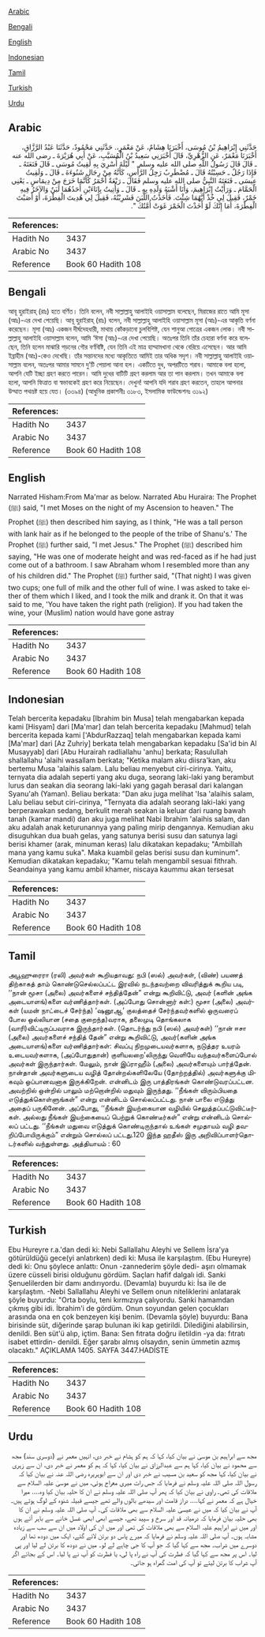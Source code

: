 [Arabic](#arabic)

[Bengali](#bengali)

[English](#english)

[Indonesian](#indonesian)

[Tamil](#tamil)

[Turkish](#turkish)

[Urdu](#urdu)

## Arabic


<div dir="rtl" lang="ar" style={{fontSize:'larger',backgroundColor:'#f8f9fa',padding:20}}>
حَدَّثَنِي إِبْرَاهِيمُ بْنُ مُوسَى، أَخْبَرَنَا هِشَامٌ، عَنْ مَعْمَرٍ،‏.‏ حَدَّثَنِي مَحْمُودٌ، حَدَّثَنَا عَبْدُ الرَّزَّاقِ، أَخْبَرَنَا مَعْمَرٌ، عَنِ الزُّهْرِيِّ، قَالَ أَخْبَرَنِي سَعِيدُ بْنُ الْمُسَيَّبِ، عَنْ أَبِي هُرَيْرَةَ ـ رضى الله عنه ـ قَالَ قَالَ رَسُولُ اللَّهِ صلى الله عليه وسلم ‏ "‏ لَيْلَةَ أُسْرِيَ بِهِ لَقِيتُ مُوسَى ـ قَالَ فَنَعَتَهُ ـ فَإِذَا رَجُلٌ ـ حَسِبْتُهُ قَالَ ـ مُضْطَرِبٌ رَجِلُ الرَّأْسِ، كَأَنَّهُ مِنْ رِجَالِ شَنُوءَةَ ـ قَالَ ـ وَلَقِيتُ عِيسَى ـ فَنَعَتَهُ النَّبِيُّ صلى الله عليه وسلم فَقَالَ ـ رَبْعَةٌ أَحْمَرُ كَأَنَّمَا خَرَجَ مِنْ دِيمَاسٍ ـ يَعْنِي الْحَمَّامَ ـ وَرَأَيْتُ إِبْرَاهِيمَ، وَأَنَا أَشْبَهُ وَلَدِهِ بِهِ ـ قَالَ ـ وَأُتِيتُ بِإِنَاءَيْنِ أَحَدُهُمَا لَبَنٌ وَالآخَرُ فِيهِ خَمْرٌ، فَقِيلَ لِي خُذْ أَيَّهُمَا شِئْتَ‏.‏ فَأَخَذْتُ اللَّبَنَ فَشَرِبْتُهُ، فَقِيلَ لِي هُدِيتَ الْفِطْرَةَ، أَوْ أَصَبْتَ الْفِطْرَةَ، أَمَا إِنَّكَ لَوْ أَخَذْتَ الْخَمْرَ غَوَتْ أُمَّتُكَ ‏"‏‏.‏
</div>
<div style={{backgroundColor:'#f8f9fa',padding:20, marginBottom: 10}}><table> <thead> <tr> <th>References:</th> <th></th> </tr> </thead> <tbody><tr><td>Hadith No</td><td>3437</td></tr><tr><td>Arabic No</td><td>3437</td></tr><tr><td>Reference</td><td>Book 60 Hadith 108</td></tr></tbody></table></div>

## Bengali


<div dir="ltr" lang="bn" style={{fontSize:'larger',backgroundColor:'#f8f9fa',padding:20}}>
আবূ হুরাইরাহ্ (রাঃ) হতে বর্ণিত। তিনি বলেন, নবী সাল্লাল্লাহু আলাইহি ওয়াসাল্লাম বলেছেন, মিরাজের রাতে আমি মূসা (আঃ)-এর দেখা পেয়েছি। আবূ হুরাইরাহ্ (রাঃ) বলেন, নবী সাল্লাল্লাহু আলাইহি ওয়াসাল্লাম মূসা (আঃ)-এর আকৃতি বর্ণনা করেছেন। মূসা (আঃ) একজন দীর্ঘদেহধারী, মাথায় কোঁকড়ানো চুলবিশিষ্ট, যেন শানুআ গোত্রের একজন লোক। নবী সাল্লাল্লাহু আলাইহি ওয়াসাল্লাম বলেন, আমি ‘ঈসা (আঃ)-এর দেখা পেয়েছি। অতঃপর তিনি তাঁর চেহারা বর্ণনা করে বলেছেন, তিনি হলেন মাঝারি গড়নের গৌর বর্ণবিষ্টি, যেন তিনি এই মাত্র হাম্মামখানা থেকে বেরিয়ে এসেছেন। আর আমি ইব্রাহীম (আঃ)-কেও দেখেছি। তাঁর সন্তানদের মধ্যে আকৃতিতে আমিই তার অধিক সদৃশ। নবী সাল্লাল্লাহু আলাইহি ওয়াসাল্লাম বলেন, অতঃপর আমার সামনে দু’টি পেয়ালা আনা হল। একটিতে দুধ, অপরটিতে শরাব। আমাকে বলা হলো, আপনি যেটি ইচ্ছা গ্রহণ করতে পারেন। আমি দুধের বাটিটি গ্রহণ করলাম আর তা পান করলাম। তখন আমাকে বলা হলো, আপনি ফিত্রাত বা স্বভাবকেই গ্রহণ করে নিয়েছেন। দেখুন! আপনি যদি শরাব গ্রহণ করতেন, তাহলে আপনার উম্মাত পথভ্রষ্ট হয়ে যেত। (৩৩৯৪) (আধুনিক প্রকাশনীঃ ৩১৮৩, ইসলামিক ফাউন্ডেশনঃ ৩১৯২)
</div>
<div style={{backgroundColor:'#f8f9fa',padding:20, marginBottom: 10}}><table> <thead> <tr> <th>References:</th> <th></th> </tr> </thead> <tbody><tr><td>Hadith No</td><td>3437</td></tr><tr><td>Arabic No</td><td>3437</td></tr><tr><td>Reference</td><td>Book 60 Hadith 108</td></tr></tbody></table></div>

## English


<div dir="ltr" lang="en" style={{fontSize:'larger',backgroundColor:'#f8f9fa',padding:20}}>
Narrated Hisham:From Ma'mar as below. Narrated Abu Huraira: The Prophet (ﷺ) said, "I met Moses on the night of my Ascension to heaven." The Prophet (ﷺ) then described him saying, as I think, "He was a tall person with lank hair as if he belonged to the people of the tribe of Shanu's.' The Prophet (ﷺ) further said, "I met Jesus." The Prophet (ﷺ) described him saying, "He was one of moderate height and was red-faced as if he had just come out of a bathroom. I saw Abraham whom I resembled more than any of his children did." The Prophet (ﷺ) further said, "(That night) I was given two cups; one full of milk and the other full of wine. I was asked to take either of them which I liked, and I took the milk and drank it. On that it was said to me, 'You have taken the right path (religion). If you had taken the wine, your (Muslim) nation would have gone astray
</div>
<div style={{backgroundColor:'#f8f9fa',padding:20, marginBottom: 10}}><table> <thead> <tr> <th>References:</th> <th></th> </tr> </thead> <tbody><tr><td>Hadith No</td><td>3437</td></tr><tr><td>Arabic No</td><td>3437</td></tr><tr><td>Reference</td><td>Book 60 Hadith 108</td></tr></tbody></table></div>

## Indonesian


<div dir="ltr" lang="id" style={{fontSize:'larger',backgroundColor:'#f8f9fa',padding:20}}>
Telah bercerita kepadaku [Ibrahim bin Musa] telah mengabarkan kepada kami [Hisyam] dari [Ma'mar] dan telah bercerita kepadaku [Mahmud] telah bercerita kepada kami ['AbdurRazzaq] telah mengabarkan kepada kami [Ma'mar] dari [Az Zuhriy] berkata telah mengabarkan kepadaku [Sa'id bin Al Musayyab] dari [Abu Hurairah radliallahu 'anhu] berkata; Rasulullah shallallahu 'alaihi wasallam berkata; "Ketika malam aku diisra'kan, aku bertemu Musa 'alaihis salam. Lalu beliau menyebut ciri-cirinya. Yaitu, ternyata dia adalah seperti yang aku duga, seorang laki-laki yang berambut lurus dan seakan dia seorang laki-laki yang gagah berasal dari kalangan Syanu'ah (Yaman). Beliau berkata: "Dan aku juga melihat 'Isa 'alaihis salam, Lalu beliau sebut ciri-cirinya, "Ternyata dia adalah seorang laki-laki yang berperawakan sedang, berkulit merah seakan ia keluar dari ruang bawah tanah (kamar mandi) dan aku juga melihat Nabi Ibrahim 'alaihis salam, dan aku adalah anak keturunannya yang paling mirip dengannya. Kemudian aku disuguhkan dua buah gelas, yang satunya berisi susu dan satunya lagi berisi khamer (arak, minuman keras) lalu dikatakan kepadaku; "Ambillah mana yang kamu suka". Maka kuambil gelas berisi susu dan kuminum". Kemudian dikatakan kepadaku; "Kamu telah mengambil sesuai fithrah. Seandainya yang kamu ambil khamer, niscaya kaummu akan tersesat
</div>
<div style={{backgroundColor:'#f8f9fa',padding:20, marginBottom: 10}}><table> <thead> <tr> <th>References:</th> <th></th> </tr> </thead> <tbody><tr><td>Hadith No</td><td>3437</td></tr><tr><td>Arabic No</td><td>3437</td></tr><tr><td>Reference</td><td>Book 60 Hadith 108</td></tr></tbody></table></div>

## Tamil


<div dir="ltr" lang="ta" style={{fontSize:'larger',backgroundColor:'#f8f9fa',padding:20}}>
அபூஹுரைரா (ரலி) அவர்கள் கூறியதாவது: நபி (ஸல்) அவர்கள், (விண்) பயணத் திற்காகத் தாம் கொண்டுசெல்லப்பட்ட இரவில் நடந்தவற்றை விவரித்துக் கூறிய படி, ‘‘நான் மூசா (அலை) அவர்களைச் சந்தித்தேன்” என்று கூறிவிட்டு, அவர் (களின் அங்க அடையாளங்)களை வர்ணித்தார்கள். (அப்போது சொன்னார் கள்:) மூசா (அலை) அவர்கள் (யமன் நாட்டைச் சேர்ந்த) ‘ஷனூஆ’ குலத்தைச் சேர்ந்தவர்களில் ஒருவரைப் போல ஒல்லியான (சதை குறைந்த)வராக, தலைமுடி தொங்கலாக (வாரி)விட்டிருப்பவராக இருந்தார்கள். (தொடர்ந்து நபி (ஸல்) அவர்கள்) ‘‘நான் ஈசா (அலை) அவர்களைச் சந்தித் தேன்” என்று கூறிவிட்டு, அவர்(களின் அங்க அடையாளங்)களை வர்ணித்தார்கள்: சிவப்பு நிறமுடையவர்களாக, நடுத்தர உயரம் உடையவர்களாக, (அப்போதுதான்) குளியலறை’லிருந்து வெளியே வந்தவர்களைப்போல் அவர்கள் இருந்தார்கள். மேலும், நான் இப்ராஹீம் (அலை) அவர்களையும் பார்த்தேன். நான்தான் அவர்களுடைய வழித் தோன்றல்களிலேயே (தோற்றத்தில்) அவர்களுக்கு மிகவும் ஒப்பானவனாக இருக்கிறேன். என்னிடம் இரு பாத்திரங்கள் கொண்டுவரப்பட்டன. அவற்றில் ஒன்றில் பாலும் மற்றொன்றில் மதுவும் இருந்தது. ‘‘நீங்கள் விரும்பியதை எடுத்துக்கொள்ளுங்கள்” என்று என்னிடம் சொல்லப்பட்டது. நான் பாலை எடுத்து அதைப் பருகினேன். அப்போது, ‘‘நீங்கள் இயற்கையான வழியில் செலுத்தப்பட்டுவிட்டீர்கள். அல்லது நீங்கள் இயற்கையைப் பெற்றுக் கொண்டீர்கள்” என்று என்னிடம் சொல்லப் பட்டது. ‘‘நீங்கள் மதுவை எடுத்துக் கொண்டிருந்தால் உங்கள் சமுதாயம் வழி தவறிப்போயிருக்கும்” என்றும் சொல்லப் பட்டது.120 இந்த ஹதீஸ் இரு அறிவிப்பாளர்தொடர்களில் வந்துள்ளது. அத்தியாயம் : 60
</div>
<div style={{backgroundColor:'#f8f9fa',padding:20, marginBottom: 10}}><table> <thead> <tr> <th>References:</th> <th></th> </tr> </thead> <tbody><tr><td>Hadith No</td><td>3437</td></tr><tr><td>Arabic No</td><td>3437</td></tr><tr><td>Reference</td><td>Book 60 Hadith 108</td></tr></tbody></table></div>

## Turkish


<div dir="ltr" lang="tr" style={{fontSize:'larger',backgroundColor:'#f8f9fa',padding:20}}>
Ebu Hureyre r.a.'dan dedi ki: Nebi Sallallahu Aleyhi ve Sellem İsra'ya götürüldüğü gece(yi anlatırken) dedi ki: Musa ile karşılaştım. (Ebu Hureyre) dedi ki: Onu şöylece anlattı: Onun -zannederim şöyle dedi- aşırı olmamak üzere cüsseli birisi olduğunu gördüm. Saçları hafif dalgalı idi. Sanki Şenuelilerden bir damı andırıyordu. (Devamla) buyurdu ki: İsa ile de karşılaştım. -Nebi Sallallahu Aleyhi ve Sellem onun niteliklerini anlatarak şöyle buyurdu: "Orta boylu, teni kırmızıya çalıyordu. Sanki hamamdan çıkmış gibi idi. İbrahim'i de gördüm. Onun soyundan gelen çocukları arasında ona en çok benzeyen kişi benim. (Devamla şöyle) buyurdu: Bana birisinde süt, diğerinde şarap bulunan iki kap getirildi. Dilediğini alabilirsin, denildi. Ben süt'ü alıp, içtim. Bana: Sen fıtrata doğru iletildin -ya da: fıtratı isabet ettirdin- denildi. Eğer şarabı almış olsaydın, senin ümmetin azmış olacaktı." AÇIKLAMA 1405. SAYFA 3447.HADİSTE
</div>
<div style={{backgroundColor:'#f8f9fa',padding:20, marginBottom: 10}}><table> <thead> <tr> <th>References:</th> <th></th> </tr> </thead> <tbody><tr><td>Hadith No</td><td>3437</td></tr><tr><td>Arabic No</td><td>3437</td></tr><tr><td>Reference</td><td>Book 60 Hadith 108</td></tr></tbody></table></div>

## Urdu


<div dir="rtl" lang="ur" style={{fontSize:'larger',backgroundColor:'#f8f9fa',padding:20}}>
مجھ سے ابراہیم بن موسیٰ نے بیان کیا، کہا کہ ہم کو ہشام نے خبر دی، انہیں معمر نے (دوسری سند) مجھ سے محمود نے بیان کیا، کہا ہم سے عبدالرزاق نے بیان کیا، کہا کہ ہم کو معمر نے خبر دی، ان سے زہری نے بیان کیا، کہا مجھ کو سعید بن مسیب نے خبر دی اور ان سے ابوہریرہ رضی اللہ عنہ نے بیان کیا کہ رسول اللہ صلی اللہ علیہ وسلم نے فرمایا کہ جس رات میری معراج ہوئی، میں نے موسیٰ علیہ السلام سے ملاقات کی تھی۔ راوی نے بیان کیا کہ پھر آپ صلی اللہ علیہ وسلم نے ان کا حلیہ بیان کیا وہ…. میرا خیال ہے کہ معمر نے کہا…. دراز قامت اور سیدھے بالوں والے تھے جیسے قبیلہ شنوہ کے لوگ ہوتے ہیں۔ آپ نے بیان کیا کہ میں نے عیسیٰ علیہ السلام سے بھی ملاقات کی۔ آپ صلی اللہ علیہ وسلم نے ان کا بھی حلیہ بیان فرمایا کہ درمیانہ قد اور سرخ و سپید تھے، جیسے ابھی ابھی غسل خانے سے باہر آئے ہوں اور میں نے ابراہیم علیہ السلام سے بھی ملاقات کی تھی اور میں ان کی اولاد میں ان سے سب سے زیادہ مشابہ ہوں۔ آپ صلی اللہ علیہ وسلم نے فرمایا کہ میرے پاس دو برتن لائے گئے، ایک میں دودھ تھا اور دوسرے میں شراب۔ مجھ سے کہا گیا کہ جو آپ کا جی چاہے لے لو۔ میں نے دودھ کا برتن لے لیا اور پی لیا۔ اس پر مجھ سے کہا گیا کہ فطرت کی آپ نے راہ پا لی، یا فطرت کو آپ نے پا لیا۔ اس کے بجائے اگر آپ شراب کا برتن لیتے تو آپ کی امت گمراہ ہو جاتی۔
</div>
<div style={{backgroundColor:'#f8f9fa',padding:20, marginBottom: 10}}><table> <thead> <tr> <th>References:</th> <th></th> </tr> </thead> <tbody><tr><td>Hadith No</td><td>3437</td></tr><tr><td>Arabic No</td><td>3437</td></tr><tr><td>Reference</td><td>Book 60 Hadith 108</td></tr></tbody></table></div>